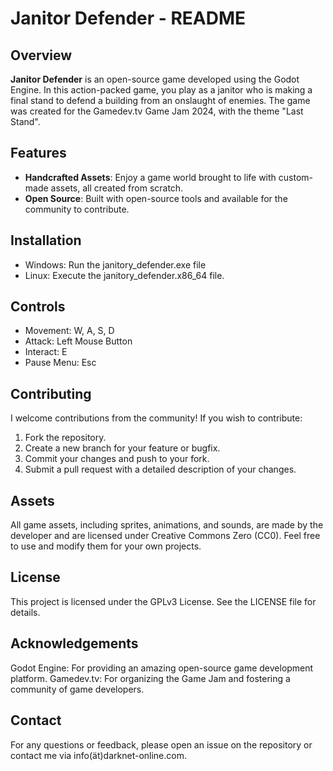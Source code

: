 # Janitor Defender - README

## Overview
**Janitor Defender** is an open-source game developed using the Godot Engine. In this action-packed game, you play as a janitor who is making a final stand to defend a building from an onslaught of enemies. The game was created for the Gamedev.tv Game Jam 2024, with the theme "Last Stand".

## Features
- **Handcrafted Assets**: Enjoy a game world brought to life with custom-made assets, all created from scratch.
- **Open Source**: Built with open-source tools and available for the community to contribute.

## Installation
- Windows: Run the janitory_defender.exe file
- Linux: Execute the janitory_defender.x86_64 file.

## Controls

- Movement: W, A, S, D
- Attack: Left Mouse Button
- Interact: E
- Pause Menu: Esc

## Contributing

I welcome contributions from the community! If you wish to contribute:

1. Fork the repository.
2. Create a new branch for your feature or bugfix.
3. Commit your changes and push to your fork.
4. Submit a pull request with a detailed description of your changes.

## Assets

All game assets, including sprites, animations, and sounds, are made by the developer and are licensed under Creative Commons Zero (CC0). Feel free to use and modify them for your own projects.

## License

This project is licensed under the GPLv3 License. See the LICENSE file for details.

## Acknowledgements

Godot Engine: For providing an amazing open-source game development platform.
Gamedev.tv: For organizing the Game Jam and fostering a community of game developers.

## Contact

For any questions or feedback, please open an issue on the repository or contact me via info(ät)darknet-online.com.
